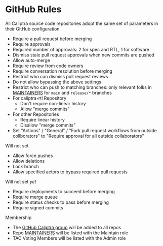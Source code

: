 # GitHub Rules

All Caliptra source code repositories adopt the same set of parameters in their
GitHub configuration.

* Require a pull request before merging
* Require approvals
* Required number of approvals: 2 for spec and RTL, 1 for software
* Dismiss stale pull request approvals when new commits are pushed
* Allow auto-merge
* Require review from code owners
* Require conversation resolution before merging
* Restrict who can dismiss pull request reviews
* Do not allow bypassing the above settings
* Restrict who can push to matching branches: only relevant folks in
  [MAINTAINERS](MAINTAINERS.md) for `main` and `release/*` branches
* For caliptra-rtl Repository
  * Don't require non-linear history
  * Allow "merge commits"
* For other Repositories
  * Require linear history
  * Disallow "merge commits"
* Set "Actions" / "General" / "Fork pull request workflows from
  outside collborators" to "Require approval for all outside collaborators"

Will not set
* Allow force pushes
* Allow deletions
* Lock branch
* Allow specified actors to bypass required pull requests

Will not set _yet_
* Require deployments to succeed before merging
* Require merge queue
* Require status checks to pass before merging
* Require signed commits

Membership
* The [GitHub Caliptra
  group](https://github.com/orgs/chipsalliance/teams/caliptra/members) will be
  added to all repos
* Repo [MAINTAINERS](MAINTAINERS.md) will be listed with the Maintain role
* TAC Voting Members will be listed with the Admin role
